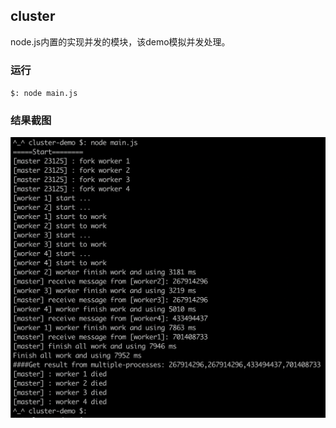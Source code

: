 ## cluster
node.js内置的实现并发的模块，该demo模拟并发处理。

### 运行
`$: node main.js`

### 结果截图
![snapshot](./snapshot.png)
